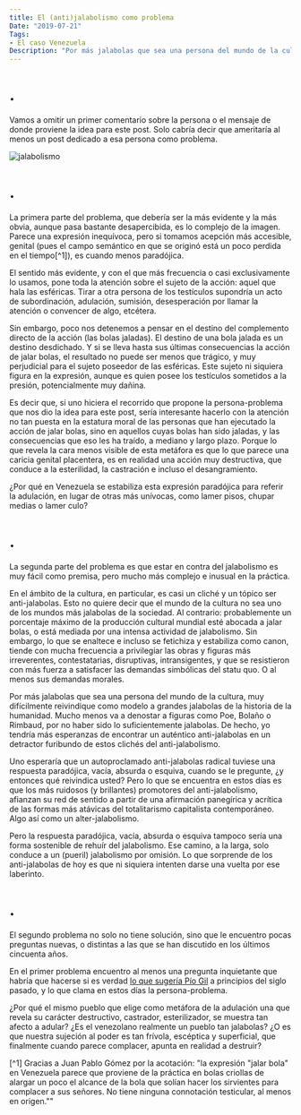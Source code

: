 ```yaml
---
title: El (anti)jalabolismo como problema
Date: "2019-07-21"
Tags:
- El caso Venezuela
Description: "Por más jalabolas que sea una persona del mundo de la cultura, muy difícilmente reivindique como modelo a grandes jalabolas de la historia de la humanidad. Mucho menos va a denostar a figuras como Poe, Bolaño o Rimbaud, por no haber sido lo suficientemente jalabolas. De hecho, yo tendría más esperanzas de encontrar un auténtico anti-jalabolas en un detractor furibundo de estos clichés del anti-jalabolismo."
---
```


# .

Vamos a omitir un primer comentario sobre la persona o el mensaje de donde proviene la idea para este post. Solo cabría decir que ameritaría al menos un post dedicado a esa persona como problema.

![jalabolismo](/img/jalabolismo.png)

# .

La primera parte del problema, que debería ser la más evidente y la más obvia, aunque pasa bastante desapercibida, es lo complejo de la imagen. Parece una expresión inequívoca, pero si tomamos acepción más accesible, genital (pues el campo semántico en que se originó está un poco perdida en el tiempo[^1]), es cuando menos paradójica.

El sentido más evidente, y con el que más frecuencia o casi exclusivamente lo usamos, pone toda la atención sobre el sujeto de la acción: aquel que hala las esféricas. Tirar a otra persona de los testículos supondría un acto de subordinación, adulación, sumisión, desesperación por llamar la atención o convencer de algo, etcétera.

Sin embargo, poco nos detenemos a pensar en el destino del complemento directo de la acción (las bolas jaladas). El destino de una bola jalada es un destino desdichado. Y si se lleva hasta sus últimas consecuencias la acción de jalar bolas, el resultado no puede ser menos que trágico, y muy perjudicial para el sujeto poseedor de las esféricas. Este sujeto ni siquiera figura en la expresión, aunque es quien posee los testículos sometidos a la presión, potencialmente muy dañina. 

Es decir que, si uno hiciera el recorrido que propone la persona-problema que nos dio la idea para este post, sería interesante hacerlo con la atención no tan puesta en la estatura moral de las personas que han ejecutado la acción de jalar bolas, sino en aquellos cuyas bolas han sido jaladas, y las consecuencias que eso les ha traído, a mediano y largo plazo. Porque lo que revela la cara menos visible de esta metáfora es que lo que parece una caricia genital placentera, es en realidad una acción muy destructiva, que conduce a la esterilidad, la castración e incluso el desangramiento.

¿Por qué en Venezuela se estabiliza esta expresión paradójica para referir la adulación, en lugar de otras más unívocas, como lamer pisos, chupar medias o lamer culo?

# .

La segunda parte del problema es que estar en contra del jalabolismo es muy fácil como premisa, pero mucho más complejo e inusual en la práctica.

En el ámbito de la cultura, en particular, es casi un cliché y un tópico ser anti-jalabolas. Esto no quiere decir que el mundo de la cultura no sea uno de los mundos más jalabolas de la sociedad. Al contrario: probablemente un porcentaje máximo de la producción cultural mundial esté abocada a jalar bolas, o está mediada por una intensa actividad de jalabolismo. Sin embargo, lo que se enaltece e incluso se fetichiza y estabiliza como canon, tiende con mucha frecuencia a privilegiar las obras y figuras más irreverentes, contestatarias, disruptivas, intransigentes, y que se resistieron con más fuerza a satisfacer las demandas simbólicas del statu quo. O al menos sus demandas morales.

Por más jalabolas que sea una persona del mundo de la cultura, muy difícilmente reivindique como modelo a grandes jalabolas de la historia de la humanidad. Mucho menos va a denostar a figuras como Poe, Bolaño o Rimbaud, por no haber sido lo suficientemente jalabolas. De hecho, yo tendría más esperanzas de encontrar un auténtico anti-jalabolas en un detractor furibundo de estos clichés del anti-jalabolismo.

Uno esperaría que un autoproclamado anti-jalabolas radical tuviese una respuesta paradójica, vacía, absurda o esquiva, cuando se le pregunte, ¿y entonces qué reivindica usted? Pero lo que se encuentra en estos días es que los más ruidosos (y brillantes) promotores del anti-jalabolismo, afianzan su red de sentido a partir de una afirmación panegírica y acrítica de las formas más atávicas del totalitarismo capitalista contemporáneo. Algo así como un alter-jalabolismo.

 Pero la respuesta paradójica, vacía, absurda o esquiva tampoco sería una forma sostenible de rehuír del jalabolismo. Ese camino, a la larga, solo conduce a un (pueril) jalabolismo por omisión. Lo que sorprende de los anti-jalabolas de hoy es que ni siquiera intenten darse una vuelta por ese laberinto.

# .

El segundo problema no solo no tiene solución, sino que le encuentro pocas preguntas nuevas, o distintas a las que se han discutido en los últimos cincuenta años. 

En el primer problema encuentro al menos una pregunta inquietante que habría que hacerse si es verdad [lo que sugería Pío Gil](http://www.redalyc.org/pdf/1701/170118694013.pdf) a principios del siglo pasado, y lo que clama en estos días la persona-problema.

¿Por qué el mismo pueblo que elige como metáfora de la adulación una que revela su carácter destructivo, castrador, esterilizador, se muestra tan afecto a adular? ¿Es el venezolano realmente un pueblo tan jalabolas? ¿O es que nuestra sujeción al poder es tan frívola, escéptica y superficial, que finalmente cuando parece complacer, apunta en realidad a destruir?

[^1] Gracias a Juan Pablo Gómez por la acotación: "la expresión "jalar bola" en Venezuela parece que proviene de la práctica en bolas criollas de alargar un poco el alcance de la bola que solían hacer los sirvientes para complacer a sus señores. No tiene ninguna connotación testicular, al menos en origen.""